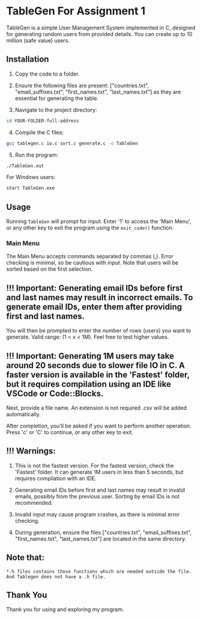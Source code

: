 # TableGen For Assignment 1

TableGen is a simple User Management System implemented in C, designed for generating random users from provided details. You can create up to 10 million (safe value) users.

## Installation

1. Copy the code to a folder.

2. Ensure the following files are present: ["countries.txt", "email_suffixes.txt", "first_names.txt", "last_names.txt"] as they are essential for generating the table.

3. Navigate to the project directory:

```bash
cd YOUR-FOLDER-full-address
```

4. Compile the C files:

```bash
gcc tablegen.c io.c sort.c generate.c -o TableGen
```

5. Run the program:

```bash
./TableGen.out
```

For Windows users:

```bash
start TableGen.exe
```

## Usage

Running `TableGen` will prompt for input. Enter '1' to access the 'Main Menu', or any other key to exit the program using the `exit_code()` function.

### Main Menu

The Main Menu accepts commands separated by commas (,). Error checking is minimal, so be cautious with input. Note that users will be sorted based on the first selection.

## !!! Important: Generating email IDs before first and last names may result in incorrect emails. To generate email IDs, enter them after providing first and last names.

You will then be prompted to enter the number of rows (users) you want to generate. Valid range: (1 < x < 1M). Feel free to test higher values.

## !!! Important: Generating 1M users may take around 20 seconds due to slower file IO in C. A faster version is available in the 'Fastest' folder, but it requires compilation using an IDE like VSCode or Code::Blocks.

Next, provide a file name. An extension is not required .csv will be added automatically.

After completion, you'll be asked if you want to perform another operation. Press 'c' or 'C' to continue, or any other key to exit.

## !!! Warnings:

1. This is not the fastest version. For the fastest version, check the 'Fastest' folder. It can generate 1M users in less than 5 seconds, but requires compilation with an IDE.

2. Generating email IDs before first and last names may result in invalid emails, possibly from the previous user. Sorting by email IDs is not recommended.

3. Invalid input may cause program crashes, as there is minimal error checking.

4. During generation, ensure the files ["countries.txt", "email_suffixes.txt", "first_names.txt", "last_names.txt"] are located in the same directory.

## Note that:
	*.h files contains those functions which are needed outside the file. And Tablegen does not have a .h file.

## Thank You
Thank you for using and exploring my program.